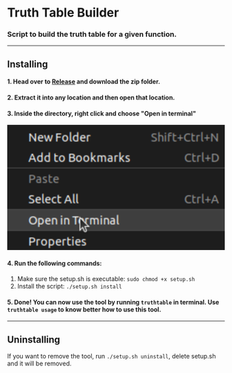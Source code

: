 # Truth Table Builder
### Script to build the truth table for a given function.

---
## Installing
#### 1. Head over to [Release](https://github.com/TiagoRG/uaveiro-leci/releases/tag/ttb) and download the zip folder.
#### 2. Extract it into any location and then open that location.
#### 3. Inside the directory, right click and choose "Open in terminal"
![- Unable to load image -](https://github.com/TiagoRG/uaveiro-leci/blob/master/tools/truthtable/openInTerminal.png)
#### 4. Run the following commands:
1. Make sure the setup.sh is executable: `sudo chmod +x setup.sh`<br>
2. Install the script: `./setup.sh install`
#### 5. Done! You can now use the tool by running `truthtable` in terminal. Use `truthtable usage` to know better how to use this tool.

---
## Uninstalling
If you want to remove the tool, run `./setup.sh uninstall`, delete setup.sh and it will be removed.
